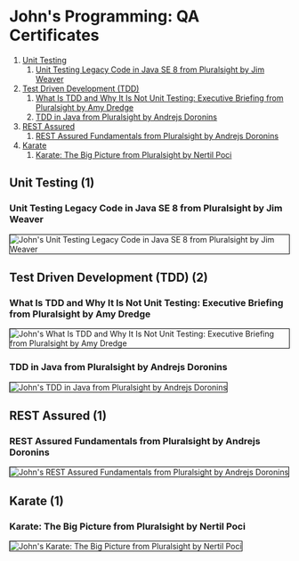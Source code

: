 # John's Programming: QA Certificates
1. [Unit Testing](#unit-testing-1)
    1. [Unit Testing Legacy Code in Java SE 8 from Pluralsight by Jim Weaver](#unit-testing-legacy-code-in-java-se-8-from-pluralsight-by-jim-weaver)
1. [Test Driven Development (TDD)](#test-driven-development-tdd-2)
    1. [What Is TDD and Why It Is Not Unit Testing: Executive Briefing from Pluralsight by Amy Dredge](#what-is-tdd-and-why-it-is-not-unit-testing-executive-briefing-from-pluralsight-by-amy-dredge)
    1. [TDD in Java from Pluralsight by Andrejs Doronins](#tdd-in-java-from-pluralsight-by-andrejs-doronins)
1. [REST Assured](#rest-assured-1)
    1. [REST Assured Fundamentals from Pluralsight by Andrejs Doronins](#rest-assured-fundamentals-from-pluralsight-by-andrejs-doronins)
1. [Karate](#karate-1)
    1. [Karate: The Big Picture from Pluralsight by Nertil Poci](#karate-the-big-picture-from-pluralsight-by-nertil-poci)
## Unit Testing (1)
### Unit Testing Legacy Code in Java SE 8 from Pluralsight by Jim Weaver

<img src="../cert_sqa_unit-testing_unit-testing-legacy-code-in-java-se-8_pluralsight_jim-weaver_2024-08-26.png" alt="John's Unit Testing Legacy Code in Java SE 8 from Pluralsight by Jim Weaver" style="border:1px solid #000000" />

## Test Driven Development (TDD) (2)
### What Is TDD and Why It Is Not Unit Testing: Executive Briefing from Pluralsight by Amy Dredge

<img src="../cert_sqa_tdd_what-is-tdd-and-why-it-is-not-unit-testing-executive-briefing_pluralsight_amy-dredge_2024-08-08.png" alt="John's What Is TDD and Why It Is Not Unit Testing: Executive Briefing from Pluralsight by Amy Dredge" style="border:1px solid #000000" />

### TDD in Java from Pluralsight by Andrejs Doronins

<img src="../cert_sqa_tdd_tdd-in-java_pluralsight_andrejs-doronins_2024-08-26.png" alt="John's TDD in Java from Pluralsight by Andrejs Doronins" style="border:1px solid #000000" />

## REST Assured (1)
### REST Assured Fundamentals from Pluralsight by Andrejs Doronins

<img src="../cert_sqa_rest-assured_rest-assured-fundamentals_pluralsight_andrejs-doronins_2024-08-25.png" alt="John's REST Assured Fundamentals from Pluralsight by Andrejs Doronins" style="border:1px solid #000000" />

## Karate (1)
### Karate: The Big Picture from Pluralsight by Nertil Poci

<img src="../cert_sqa_karate_karate-the-big-picture_pluralsight_nertil-poci_2024-08-18.png" alt="John's Karate: The Big Picture from Pluralsight by Nertil Poci" style="border:1px solid #000000" />


